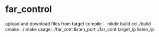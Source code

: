 # far_control
upload and download files from target 
compile：
mkdir bulid 
cd ./bulid
cmake ../
make
usage:
./far_cont listen_port
./far_cont target_ip listen_ip
